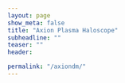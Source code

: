 ```yaml
---
layout: page
show_meta: false
title: "Axion Plasma Haloscope"
subheadline: ""
teaser: ""
header:

permalink: "/axiondm/"
---
```


